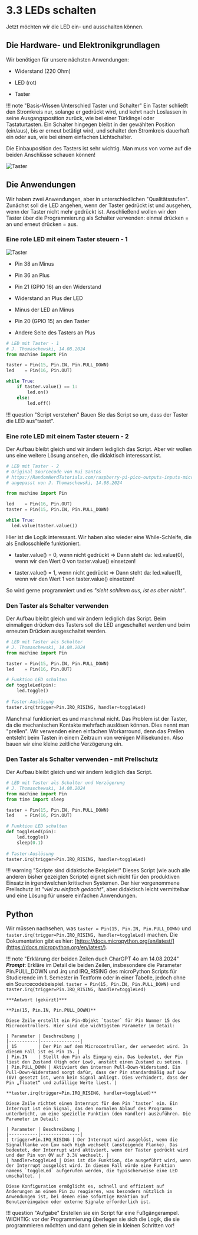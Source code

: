 # 3.3 LEDs schalten

Jetzt möchten wir die LED ein- und ausschalten können.

## Die Hardware- und Elektronikgrundlagen

Wir benötigen für unsere nächsten Anwendungen:

- Widerstand (220 Ohm)

- LED (rot)

- Taster 

!!! note "Basis-Wissen Unterschied Taster und Schalter"
    Ein Taster schließt den Stromkreis nur, solange er gedrückt wird, und kehrt nach Loslassen in seine Ausgangsposition zurück, wie bei einer Türklingel oder Tastaturtasten. Ein Schalter hingegen bleibt in der gewählten Position (ein/aus), bis er erneut betätigt wird, und schaltet den Stromkreis dauerhaft ein oder aus, wie bei einem einfachen Lichtschalter.

Die Einbauposition des Tasters ist sehr wichtig. Man muss von vorne auf die beiden Anschlüsse schauen können!

![Taster](media/3-3-Taster.PNG)


## Die Anwendungen

Wir haben zwei Anwendungen, aber in unterschiedlichen "Qualitätsstufen". Zunächst soll die LED angehen, wenn der Taster gedrückt ist und ausgehen, wenn der Taster nicht mehr gedrückt ist. Anschließend wollen wir den Taster über die Programmierung als Schalter verwenden: einmal drücken = an und erneut drücken = aus.

### Eine rote LED mit einem Taster steuern - 1

![Taster](media/3-3ab-Taster.PNG)

- Pin 38 an Minus

- Pin 36 an Plus

- Pin 21 (GPIO 16) an den Widerstand

- Widerstand an Plus der LED

- Minus der LED an Minus

- Pin 20 (GPIO 15) an den Taster

- Andere Seite des Tasters an Plus

```python linenums="1"
# LED mit Taster - 1
# J. Thomaschewski, 14.08.2024
from machine import Pin

taster = Pin(15, Pin.IN, Pin.PULL_DOWN)
led    = Pin(16, Pin.OUT)

while True:
    if taster.value() == 1:
        led.on()
    else:
        led.off()
```

!!! question "Script verstehen"
    Bauen Sie das Script so um, dass der Taster die LED aus"tastet".


### Eine rote LED mit einem Taster steuern - 2

Der Aufbau bleibt gleich und wir ändern lediglich das Script. Aber wir wollen uns eine weitere Lösung ansehen, die didaktisch interessant ist. 


```python linenums="1"
# LED mit Taster - 2
# Original Sourcecode von Rui Santos
# https://RandomNerdTutorials.com/raspberry-pi-pico-outputs-inputs-micropython/
# angepasst von J. Thomaschewski, 14.08.2024

from machine import Pin

led    = Pin(16, Pin.OUT)
taster = Pin(15, Pin.IN, Pin.PULL_DOWN)

while True:
  led.value(taster.value())
```

Hier ist die Logik interessant. Wir haben also wieder eine While-Schleife, die als Endlosschleife funktioniert. 

- taster.value() = 0, wenn nicht gedrückt => Dann steht da: led.value(0), wenn wir den Wert 0 von taster.value() einsetzen!

- taster.value() = 1, wenn nicht gedrückt => Dann steht da: led.value(1), wenn wir den Wert 1 von taster.value() einsetzen!

So wird gerne programmiert und es *"sieht schlimm aus, ist es aber nicht"*.




### Den Taster als Schalter verwenden

Der Aufbau bleibt gleich und wir ändern lediglich das Script. Beim einmaligen drücken des Tasters soll die LED angeschaltet werden und beim erneuten Drücken ausgeschaltet werden.

```python linenums="1"
# LED mit Taster als Schalter
# J. Thomaschewski, 14.08.2024
from machine import Pin

taster = Pin(15, Pin.IN, Pin.PULL_DOWN)
led    = Pin(16, Pin.OUT)

# Funktion LED schalten
def toggleLed(pin):
    led.toggle()
    
# Taster-Auslösung
taster.irq(trigger=Pin.IRQ_RISING, handler=toggleLed)
```
Manchmal funktioniert es und manchmal nicht. Das Problem ist der Taster, da die mechanischen Kontakte mehrfach auslösen können. Dies nennt man "prellen". Wir verwenden einen einfachen Workarround, denn das Prellen entsteht beim Tasten in einem Zeitraum von wenigen Millisekunden. Also bauen wir eine kleine zeitliche Verzögerung ein.

### Den Taster als Schalter verwenden - mit Prellschutz 

Der Aufbau bleibt gleich und wir ändern lediglich das Script.

```python linenums="1"
# LED mit Taster als Schalter und Verzögerung
# J. Thomaschewski, 14.08.2024
from machine import Pin
from time import sleep

taster = Pin(15, Pin.IN, Pin.PULL_DOWN)
led    = Pin(16, Pin.OUT)

# Funktion LED schalten
def toggleLed(pin):
    led.toggle()
    sleep(0.1)
    
# Taster-Auslösung
taster.irq(trigger=Pin.IRQ_RISING, handler=toggleLed)
```

!!! warning "Scripte sind didaktische Beispiele!"
    Dieses Script (wie auch alle anderen bisher gezeigten Scripte) eignet sich nicht für den produktiven Einsatz in irgendwelchen kritischen Systemen. Der hier vorgenommene Prellschutz ist *"viel zu einfach gedacht"*, aber didaktisch leicht vermittelbar und eine Lösung für unsere einfachen Anwendungen.


## Python

Wir müssen nachsehen, was `taster = Pin(15, Pin.IN, Pin.PULL_DOWN)` und `taster.irq(trigger=Pin.IRQ_RISING, handler=toggleLed)` machen. Die Dokumentation gibt es hier: [https://docs.micropython.org/en/latest/](https://docs.micropython.org/en/latest/).


!!! note "Erklärung der beiden Zeilen duch CharGPT 4o am 14.08.2024"
    ***Prompt***: Erkläre im Detail die beiden Zeilen, insbesondere die Parameter Pin.PULL_DOWN und .irq und IRQ_RISING des microPython Scripts für Studierende im 1. Semester in Textform oder in einer Tabelle, jedoch ohne ein Sourcecodebeispiel. `taster = Pin(15, Pin.IN, Pin.PULL_DOWN)` und     `taster.irq(trigger=Pin.IRQ_RISING, handler=toggleLed)`

    ***Antwort (gekürzt)***

    **Pin(15, Pin.IN, Pin.PULL_DOWN)**

    Diese Zeile erstellt ein Pin-Objekt `taster` für Pin Nummer 15 des Microcontrollers. Hier sind die wichtigsten Parameter im Detail:

    | Parameter | Beschreibung |
    |-----------|---------------|
    | 15        | Der Pin auf dem Microcontroller, der verwendet wird. In diesem Fall ist es Pin 15. |
    | Pin.IN    | Stellt den Pin als Eingang ein. Das bedeutet, der Pin liest den Zustand (High oder Low), anstatt einen Zustand zu setzen. |
    | Pin.PULL_DOWN | Aktiviert den internen Pull-Down-Widerstand. Ein Pull-Down-Widerstand sorgt dafür, dass der Pin standardmäßig auf Low (0V) gesetzt ist, wenn kein Signal anliegt. Dies verhindert, dass der Pin „floatet“ und zufällige Werte liest. |

    **taster.irq(trigger=Pin.IRQ_RISING, handler=toggleLed)**
    
    Diese Zeile richtet einen Interrupt für den Pin `taster` ein. Ein Interrupt ist ein Signal, das den normalen Ablauf des Programms unterbricht, um eine spezielle Funktion (den Handler) auszuführen. Die Parameter im Detail:

    | Parameter | Beschreibung |
    |-----------|---------------|
    | trigger=Pin.IRQ_RISING | Der Interrupt wird ausgelöst, wenn die Signalflanke von Low nach High wechselt (ansteigende Flanke). Das bedeutet, der Interrupt wird aktiviert, wenn der Taster gedrückt wird und der Pin von 0V auf 3.3V wechselt. |
    | handler=toggleLed | Dies ist die Funktion, die ausgeführt wird, wenn der Interrupt ausgelöst wird. In diesem Fall würde eine Funktion namens `toggleLed` aufgerufen werden, die typischerweise eine LED umschaltet. |

    Diese Konfiguration ermöglicht es, schnell und effizient auf Änderungen an einem Pin zu reagieren, was besonders nützlich in Anwendungen ist, bei denen eine sofortige Reaktion auf Benutzereingaben oder externe Signale erforderlich ist.


!!! question "Aufgabe"
    Erstellen sie ein Script für eine Fußgängerampel. WICHTIG: vor der Programmierung überlegen sie sich die Logik, die sie programmieren möchten und dann gehen sie in kleinen Schritten vor!
